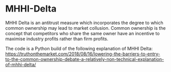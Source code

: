 # MHHI-Delta
MHHI Delta is an antitrust measure which incorporates the degree to which common ownership may lead to market collusion. Common ownership is the concept that competitors who share the same owner have an incentive to maximise industry profits rather than firm profits. 

The code is a Python build of the following explanation of MHHI Delta: https://truthonthemarket.com/2018/08/16/lowering-the-barriers-to-entry-to-the-common-ownership-debate-a-relatively-non-technical-explanation-of-mhhi-delta/ 
